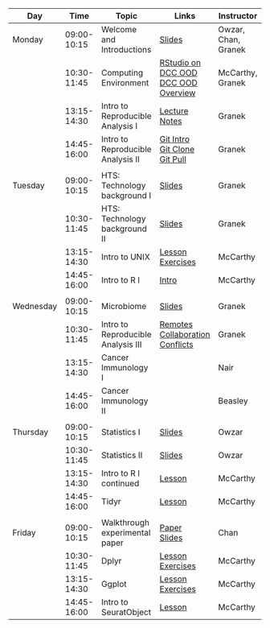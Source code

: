 | Day       |        Time | Topic                              | Links                                                                                                                                                                        | Instructor          |
|-----------|-------------|------------------------------------|------------------------------------------------------------------------------------------------------------------------------------------------------------------------------|---------------------|
| Monday    | 09:00-10:15 | Welcome and Introductions          | [Slides](welcome-MIC-2022.pdf)                                                                                                                                               | Owzar, Chan, Granek |
|           | 10:30-11:45 | Computing Environment              | [RStudio on DCC OOD](computing/dcc_ood/dcc_ood_rstudio.md) <br> [DCC OOD Overview](computing/dcc_ood/dcc_ood_overview.md)                                                    | McCarthy, Granek    |
|           | 13:15-14:30 | Intro to Reproducible Analysis I   | [Lecture Notes](computing/reproducible/reproducible_research_lecture.md)                                                                                                     | Granek              |
|           | 14:45-16:00 | Intro to Reproducible Analysis II  | [Git Intro](computing/reproducible/git_overview.md) <br> [Git Clone](computing/reproducible/git_cloning.md) <br> [Git Pull](computing/reproducible/git_pull.md)              | Granek              |
|           |             |                                    |                                                                                                                                                                              |                     |
| Tuesday   | 09:00-10:15 | HTS: Technology background I       | [Slides](biology/hts_background_day2_s1_s2.pdf)                                                                                                                              | Granek              |
|           | 10:30-11:45 | HTS: Technology background II      | [Slides](biology/hts_background_day2_s1_s2.pdf)                                                                                                                              | Granek              |
|           | 13:15-14:30 | Intro to UNIX                      | [Lesson](computing/unix/unix_lesson.Rmd) <br> [Exercises](computing/unix/unix_exercises.Rmd)                                                                                 | McCarthy            |
|           | 14:45-16:00 | Intro to R I                       | [Intro](computing/R/01_introduction_to_R.Rmd)                                                                                                                                | McCarthy            |
|           |             |                                    |                                                                                                                                                                              |                     |
| Wednesday | 09:00-10:15 | Microbiome                         | [Slides](biology/microbiome_overview.pdf)                                                                                                                                    | Granek              |
|           | 10:30-11:45 | Intro to Reproducible Analysis III | [Remotes](computing/reproducible/git_remotes.md) <br> [Collaboration](computing/reproducible/git_collaboration.md) <br> [Conflicts](computing/reproducible/git_conflicts.md) | Granek              |
|           | 13:15-14:30 | Cancer Immunology I                |                                                                                                                                                                              | Nair                |
|           | 14:45-16:00 | Cancer Immunology II               |                                                                                                                                                                              | Beasley             |
|           |             |                                    |                                                                                                                                                                              |                     |
| Thursday  | 09:00-10:15 | Statistics I                       | [Slides](statistics/statistics-mic-2022.pdf)                                                                                                                                 | Owzar               |
|           | 10:30-11:45 | Statistics II                      | [Slides](statistics/statistics-mic-2022.pdf)                                                                                                                                 | Owzar               |
|           | 13:15-14:30 | Intro to R I continued                      |[Lesson](computing/R/01_introduction_to_R.Rmd)                                                                                                                                                                              | McCarthy            |
|           | 14:45-16:00 | Tidyr                     |[Lesson](computing/R/02_tidydata.Rmd)                                                                                                                                                                              | McCarthy            |
|           |             |                                    |                                                                                                                                                                              |                     |
| Friday    | 09:00-10:15 | Walkthrough experimental paper     | [Paper](https://pubmed.ncbi.nlm.nih.gov/33979626/) <br> [Slides](biology/expt_paper_review.pdf)                                                                              | Chan                |
|           | 10:30-11:45 | Dplyr        | [Lesson](computing/R/03_dplyr.Rmd)  <br> [Exercises](computing/R/04_practical_example_of_data_munging.Rmd)                                                                                                                                                                            | McCarthy            |
|           | 13:15-14:30 | Ggplot       |[Lesson](computing/R/05_graphics_ggplot2.Rmd)  <br> [Exercises](computing/R/06_graphics_exercise.Rmd)                                                                                                                                                                            | McCarthy            |
|           | 14:45-16:00 | Intro to SeuratObject              |[Lesson](computing/seurat_object/seurat_object_structure.Rmd)                                                                                                                                                                              | McCarthy            |

